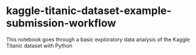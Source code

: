 # kaggle-titanic-dataset-example-submission-workflow
This notebook goes through a basic exploratory data analysis of the Kaggle Titanic dataset with Python
